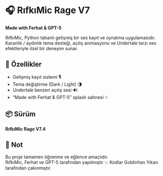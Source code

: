 # 🎧 RıfkıMic Rage V7

**Made with Ferhat & GPT-5**

RıfkıMic, Python tabanlı gelişmiş bir ses kayıt ve oynatma uygulamasıdır.  
Karanlık / aydınlık tema desteği, açılış animasyonu ve Undertale tarzı ses efektleriyle özel bir deneyim sunar.

## 🚀 Özellikler
- Gelişmiş kayıt sistemi 🎙️  
- Tema değiştirme (Dark / Light) 🌗  
- Undertale benzeri açılış sesi 🔊  
- “Made with Ferhat & GPT-5” splash sahnesi ✨

## 📦 Sürüm
**RıfkıMic Rage V7.4**

## 🐾 Not
Bu proje tamamen öğrenme ve eğlence amaçlıdır.  
RıfkıMic, Ferhat ve GPT-5 tarafından yapılmıştır 💥
Kodlar Goblinhan Yıkan tarafından çakınmıştır.
